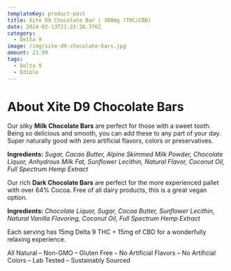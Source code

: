```yaml
---
templateKey: product-post
title: Xite D9 Chocolate Bar | 300mg (THC/CBD)
date: 2024-02-13T21:22:26.376Z
category:
  - Delta 9
image: /img/xite-d9-chocolate-bars.jpg
amount: 21.99
tags:
  - Delta 9
  - Edible
---
```

# **About Xite D9 Chocolate Bars**





Our silky **Milk Chocolate Bars** are perfect for those with a sweet tooth. Being so delicious and smooth, you can add these to any part of your day. Super naturally good with zero artificial flavors, colors or preservatives.

**Ingredients:** *Sugar, Cacao Butter, Alpine Skimmed Milk Powder, Chocolate Liquor, Anhydrous Milk Fat, Sunflower Lecithin, Natural Flavor, Coconut Oil, Full Spectrum Hemp Extract*

Our rich **Dark Chocolate Bars** are perfect for the more experienced pallet with over 64% Cocoa. Free of all dairy products, this is a great vegan option.

**Ingredients:** *Chocolate Liquor, Sugar, Cocoa Butter, Sunflower Lecithin, Natural Vanilla Flavoring, Coconut Oil, Full Spectrum Hemp Extract*

Each serving has 15mg Delta 9 THC + 15mg of CBD for a wonderfully relaxing experience.

All Natural – Non-GMO – Gluten Free – No Artificial Flavors – No Artificial Colors – Lab Tested – Sustainably Sourced